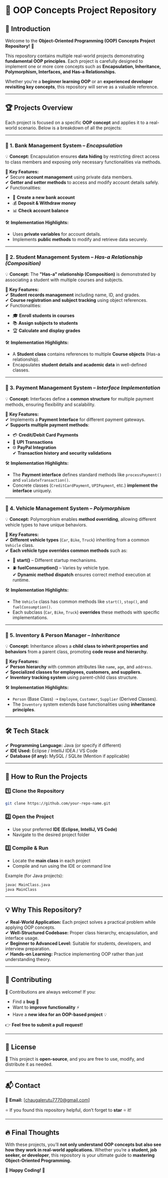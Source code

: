 # 🚀 OOP Concepts Project Repository  

## 📌 Introduction  
Welcome to the **Object-Oriented Programming (OOP) Concepts Project Repository!** 🎯  

This repository contains multiple real-world projects demonstrating **fundamental OOP principles**. Each project is carefully designed to implement one or more core concepts such as **Encapsulation, Inheritance, Polymorphism, Interfaces, and Has-a Relationships.**  

Whether you're a **beginner learning OOP** or an **experienced developer revisiting key concepts**, this repository will serve as a valuable reference.  

---

## 🏆 Projects Overview  

Each project is focused on a specific **OOP concept** and applies it to a real-world scenario. Below is a breakdown of all the projects:  

---

### 🔹 1. **Bank Management System** – *Encapsulation*  
💡 **Concept:** Encapsulation ensures **data hiding** by restricting direct access to class members and exposing only necessary functionalities via methods.  

📌 **Key Features:**  
✔ Secure **account management** using private data members.  
✔ **Getter and setter methods** to access and modify account details safely.  
✔ Functionalities:  
   - 🏦 **Create a new bank account**  
   - 💰 **Deposit & Withdraw money**  
   - 📊 **Check account balance**  

🛠 **Implementation Highlights:**  
- Uses **private variables** for account details.  
- Implements **public methods** to modify and retrieve data securely.  

---

### 🔹 2. **Student Management System** – *Has-a Relationship (Composition)*  
💡 **Concept:** The **"Has-a" relationship (Composition)** is demonstrated by associating a student with multiple courses and subjects.  

📌 **Key Features:**  
✔ **Student records management** including name, ID, and grades.  
✔ **Course registration and subject tracking** using object references.  
✔ Functionalities:  
   - 🎓 **Enroll students in courses**  
   - 📚 **Assign subjects to students**  
   - 🏆 **Calculate and display grades**  

🛠 **Implementation Highlights:**  
- A **Student class** contains references to multiple **Course objects** (Has-a relationship).  
- Encapsulates **student details and academic data** in well-defined classes.  

---

### 🔹 3. **Payment Management System** – *Interface Implementation*  
💡 **Concept:** Interfaces define a **common structure** for multiple payment methods, ensuring flexibility and scalability.  

📌 **Key Features:**  
✔ Implements a **Payment Interface** for different payment gateways.  
✔ **Supports multiple payment methods**:  
   - 💳 **Credit/Debit Card Payments**  
   - 💸 **UPI Transactions**  
   - 🌐 **PayPal Integration**  
✔ **Transaction history and security validations**  

🛠 **Implementation Highlights:**  
- The **Payment interface** defines standard methods like `processPayment()` and `validateTransaction()`.  
- Concrete classes (`CreditCardPayment`, `UPIPayment`, etc.) **implement the interface** uniquely.  

---

### 🔹 4. **Vehicle Management System** – *Polymorphism*  
💡 **Concept:** Polymorphism enables **method overriding**, allowing different vehicle types to have unique behaviors.  

📌 **Key Features:**  
✔ **Different vehicle types** (`Car`, `Bike`, `Truck`) inheriting from a common `Vehicle` class.  
✔ **Each vehicle type overrides common methods** such as:  
   - 🚗 **start()** – Different startup mechanisms.  
   - ⛽ **fuelConsumption()** – Varies by vehicle type.  
✔ **Dynamic method dispatch** ensures correct method execution at runtime.  

🛠 **Implementation Highlights:**  
- The `Vehicle` class has common methods like `start()`, `stop()`, and `fuelConsumption()`.  
- Each subclass (`Car`, `Bike`, `Truck`) **overrides** these methods with specific implementations.  

---

### 🔹 5. **Inventory & Person Manager** – *Inheritance*  
💡 **Concept:** Inheritance allows a **child class to inherit properties and behaviors** from a parent class, promoting **code reuse and hierarchy.**  

📌 **Key Features:**  
✔ **Person hierarchy** with common attributes like `name`, `age`, and `address`.  
✔ **Specialized classes for employees, customers, and suppliers.**  
✔ **Inventory tracking system** using parent-child class structure.  

🛠 **Implementation Highlights:**  
- `Person` (Base Class) ➝ `Employee`, `Customer`, `Supplier` (Derived Classes).  
- The `Inventory` system extends base functionalities using **inheritance principles**.  

---

## 🛠️ Tech Stack  
✔ **Programming Language:** Java (or specify if different)  
✔ **IDE Used:** Eclipse / IntelliJ IDEA / VS Code  
✔ **Database (if any):** MySQL / SQLite (Mention if applicable)  

---

## 🚀 How to Run the Projects  

### **1️⃣ Clone the Repository**  
```bash
git clone https://github.com/your-repo-name.git
```
  
### **2️⃣ Open the Project**  
- Use your preferred **IDE (Eclipse, IntelliJ, VS Code)**  
- Navigate to the desired project folder  

### **3️⃣ Compile & Run**  
- Locate the **main class** in each project  
- Compile and run using the IDE or command line  

Example (for Java projects):  
```bash
javac MainClass.java  
java MainClass  
```

---

## 💡 Why This Repository?  

✔ **Real-World Application:** Each project solves a practical problem while applying OOP concepts.  
✔ **Well-Structured Codebase:** Proper class hierarchy, encapsulation, and interface usage.  
✔ **Beginner to Advanced Level:** Suitable for students, developers, and interview preparation.  
✔ **Hands-on Learning:** Practice implementing OOP rather than just understanding theory.  

---

## 🤝 Contributing  

🎯 Contributions are always welcome! If you:  
- Find a **bug** 🐛  
- Want to **improve functionality** ⚡  
- Have a **new idea for an OOP-based project** 💡  

👉 **Feel free to submit a pull request!**  

---

## 📜 License  

📖 This project is **open-source**, and you are free to use, modify, and distribute it as needed.  

---

## 📬 Contact  

📧 **Email:** [chaugalerutu7770@gmail.com]  

⭐ If you found this repository helpful, don’t forget to **star** ⭐ it!  

---

## 🔥 Final Thoughts  

With these projects, you’ll **not only understand OOP concepts but also see how they work in real-world applications.** Whether you’re a **student, job seeker, or developer**, this repository is your ultimate guide to **mastering Object-Oriented Programming.**  

🔹 **Happy Coding! 🚀**  

